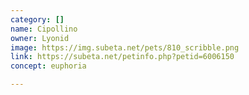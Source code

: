 ```yaml
---
category: []
name: Cipollino
owner: Lyonid
image: https://img.subeta.net/pets/810_scribble.png
link: https://subeta.net/petinfo.php?petid=6006150
concept: euphoria

---
```

